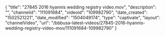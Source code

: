 {
    "title": "27845 2016 hyannis wedding registry video.mov",
    "description": "",
    "channelid": "111091684",
    "videoid": "109982790",
    "date_created": "1502521221",
    "date_modified": "1504049174",
    "type": "captivate",
    "layout": "channelVideo",
    "url": "\/bbbusa-latest-videos\/27845-2016-hyannis-wedding-registry-video-mov\/111091684-109982790"
}